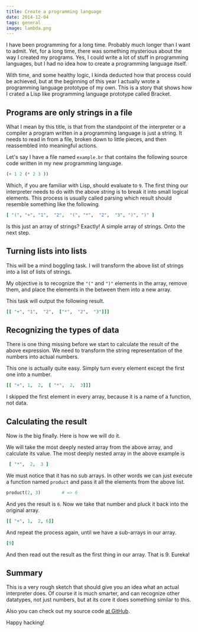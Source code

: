 ```yaml
---
title: Create a programming language
date: 2014-12-04
tags: general
image: lambda.png
---
```


I have been programming for a long time. Probably much longer than I  want to admit. Yet, for a long time, there was something mysterious about the way I created my programs. Yes, I could write a lot of stuff in programming languages, but I had no idea how to create a programming language itself. 

With time, and some healthy logic, I kinda deducted how that process could be achieved, but at the beginning of this year I actually wrote a programming language prototype of my own. This is a story that shows how I crated a Lisp like programming language prototype called Bracket.

## Programs are only strings in a file

What I mean by this title, is that from the standpoint of the interpreter or a compiler a program written in a programming language is just a string. It needs to read in from a file, broken down to little pieces, and then reassembled into meaningful actions.

Let's say I have a file named `example.br` that contains the following source code written in my new programming language.

``` lisp
(+ 1 2 (* 2 3 ))
```

Which, if you are familiar with Lisp, should evaluate to `9`. The first thing our interpreter needs to do with the above *string* is to break it into small logical elements. This process is usually called parsing which result should resemble something like the following.

``` ruby
[ "(", "+", "1",  "2",  "(", "*",  "2",  "3", ")", ")" ]
```

Is this just an array of strings? Exactly! A simple array of strings. Onto the next step.

## Turning lists into lists

This will be a mind boggling task. I will transform the above list of strings into a list of lists of strings. 

My objective is to recognize the `"("` and `")"` elements in the array, remove them, and place the elements in the between them into a new array.

This task will output the following result.

``` ruby
[[ "+", "1",  "2",  ["*",  "2",  "3"]]]
```

## Recognizing the types of data

There is one thing missing before we start to calculate the result of the above expression. We need to transform the string representation of the numbers into actual numbers.

This one is actually quite easy. Simply turn every element except the first one into a number.

``` ruby
[[ "+", 1,  2,  [ "*",  2,  3]]]
```

I skipped the first element in every array, because it is a name of a function, not data.

## Calculating the result

Now is the big finally. Here is how we will do it.

We will take the most deeply nested array from the above array, and calculate its value. The most deeply nested array in the above example is

``` ruby
 [ "*",  2,  3 ]
```

We must notice that it has no sub arrays. In other words we can just execute a function named `product` and pass it all the elements from the above list.

``` ruby
product(2, 3)        # => 6
```

And yes the result is `6`. Now we take that number and pluck it back into the original array.

``` ruby
[[ "+", 1,  2, 6]]
```

And repeat the process again, until we have a sub-arrays in our array.

``` ruby
[9]
```

And then read out the result as the first thing in our array. That is 9. Eureka!

## Summary

This is a very rough sketch that should give you an idea what an actual interpreter does. Of course it is much smarter, and can recognize other datatypes, not just numbers, but at its core it does something similar to this.

Also you can check out my source code [at GitHub](https://github.com/shiroyasha/bracket).

Happy hacking!
